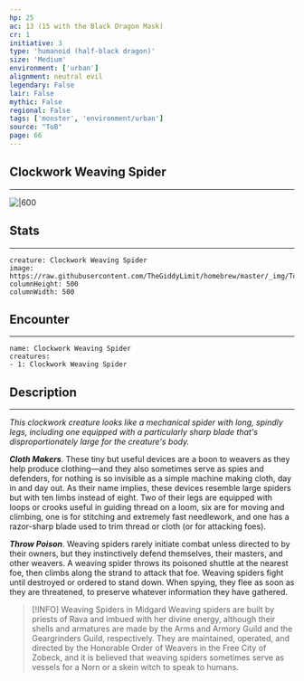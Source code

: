 ```yaml
---
hp: 25
ac: 13 (15 with the Black Dragon Mask)
cr: 1
initiative: 3
type: 'humanoid (half-black dragon)'    
size: 'Medium'
environment: ['urban']
alignment: neutral evil
legendary: False
lair: False
mythic: False
regional: False
tags: ['monster', 'environment/urban']
source: "ToB"
page: 66
---
```


## Clockwork Weaving Spider
---

![|600](https://raw.githubusercontent.com/TheGiddyLimit/homebrew/master/_img/ToB/Clockwork%20Weaving%20Spider.webp)

## Stats
---

```statblock
creature: Clockwork Weaving Spider
image: https://raw.githubusercontent.com/TheGiddyLimit/homebrew/master/_img/ToB/token/Clockwork%20Weaving%20Spider.png
columnHeight: 500
columnWidth: 500
```

## Encounter
---

```encounter-table
name: Clockwork Weaving Spider
creatures:
- 1: Clockwork Weaving Spider
```

## Description
---
_This clockwork creature looks like a mechanical spider with long, spindly legs, including one equipped with a particularly sharp blade that's disproportionately large for the creature's body._

**_Cloth Makers_**. These tiny but useful devices are a boon to weavers as they help produce clothing—and they also sometimes serve as spies and defenders, for nothing is so invisible as a simple machine making cloth, day in and day out. As their name implies, these devices resemble large spiders but with ten limbs instead of eight. Two of their legs are equipped with loops or crooks useful in guiding thread on a loom, six are for moving and climbing, one is for stitching and extremely fast needlework, and one has a razor-sharp blade used to trim thread or cloth (or for attacking foes).

**_Throw Poison_**. Weaving spiders rarely initiate combat unless directed to by their owners, but they instinctively defend themselves, their masters, and other weavers. A weaving spider throws its poisoned shuttle at the nearest foe, then climbs along the strand to attack that foe. Weaving spiders fight until destroyed or ordered to stand down. When spying, they flee as soon as they are threatened, to preserve whatever information they have gathered.

> [!INFO] Weaving Spiders in Midgard
>Weaving spiders are built by priests of Rava and imbued with her divine energy, although their shells and armatures are made by the Arms and Armory Guild and the Geargrinders Guild, respectively. They are maintained, operated, and directed by the Honorable Order of Weavers in the Free City of Zobeck, and it is believed that weaving spiders sometimes serve as vessels for a Norn or a skein witch to speak to humans.






